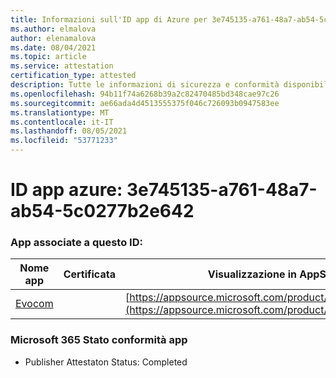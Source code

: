 ```yaml
---
title: Informazioni sull'ID app di Azure per 3e745135-a761-48a7-ab54-5c0277b2e642
ms.author: elmalova
author: elenamalova
ms.date: 08/04/2021
ms.topic: article
ms.service: attestation
certification_type: attested
description: Tutte le informazioni di sicurezza e conformità disponibili per 3e745135-a761-48a7-ab54-5c0277b2e642.
ms.openlocfilehash: 94b11f74a6268b39a2c82470485bd348cae97c26
ms.sourcegitcommit: ae66ada4d4513555375f046c726093b0947583ee
ms.translationtype: MT
ms.contentlocale: it-IT
ms.lasthandoff: 08/05/2021
ms.locfileid: "53771233"
---
```

# <a name="azure-app-id-3e745135-a761-48a7-ab54-5c0277b2e642"></a>ID app azure: 3e745135-a761-48a7-ab54-5c0277b2e642


### <a name="apps-associated-with-this-id"></a>App associate a questo ID:
| **Nome app** | **Certificata** | **Visualizzazione in AppSource** |
|--------------|---------------|-----------------------|
| [Evocom](https://docs.microsoft.com/microsoft-365-app-certification/forward/WA200002050) |  | [https://appsource.microsoft.com/product/office/WA200002050](https://appsource.microsoft.com/product/office/WA200002050) |

### <a name="microsoft-365-app-compliance-status"></a>Microsoft 365 Stato conformità app
- Publisher Attestaton Status: Completed

